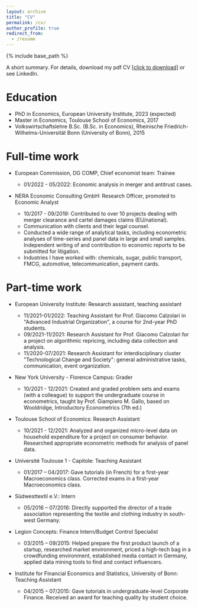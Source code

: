 ```yaml
---
layout: archive
title: "CV"
permalink: /cv/
author_profile: true
redirect_from:
  - /resume
---
```


{% include base_path %}

A short summary. For details, download my pdf CV <a href="https://github.com/philiphanspach/philiphanspach.github.io/tree/master/files/Academic_CV_ph.pdf" download> [click to download]</a>  or see LinkedIn.

Education
======
* PhD in Economics, European University Institute, 2023 (expected)
* Master in Economics, Toulouse School of Economics, 2017
* Volkswirtschaftslehre B.Sc. (B.Sc. in Economics), Rheinische Friedrich-Wilhelms-Universität Bonn (University of Bonn), 2015

Full-time work
======
* European Commission, DG COMP, Chief economist team: Trainee
  * 01/2022 - 05/2022: Economic analysis in merger and antitrust cases.

* NERA Economic Consulting GmbH: Research Officer, promoted to Economic Analyst
  * 10/2017 - 09/2019: Contributed to over 10 projects dealing with merger clearance and cartel damages claims (EU/national).
  * Communication with clients and their legal counsel.
  * Conducted a wide range of analytical tasks, including econometric analyses of time-series and panel data in large and small samples. Independent writing of and contribution to economic reports to be submitted for litigation.
  * Industries I have worked with: chemicals, sugar, public transport, FMCG, automotive, telecommunication, payment cards.
 
Part-time work
======
* European University Institute: Research assistant, teaching assistant
  * 11/2021-01/2022: Teaching Assistant for Prof. Giacomo Calzolari in "Advanced Industrial Organization", a course for 2nd-year PhD students.
  * 09/2021-11/2021: Research Assistant for Prof. Giacomo Calzolari for a project on algorithmic repricing, including data collection and analysis.
  * 11/2020-07/2021: Research Assistant for interdisciplinary cluster "Technological Change and Society": general administrative tasks, communication, event organization.

* New York University - Florence Campus: Grader
  * 10/2021 - 12/2021: Created and graded problem sets and exams (with a colleague) to support the undergraduate course in econometrics, taught by Prof. Giampiero M. Gallo, based on Wooldridge, Introductory Econometrics (7th ed.)



* Toulouse School of Economics: Research Assistant
  * 10/2021 - 12/2021: Analyzed and organized micro-level data on household expenditure for a project on consumer behavior. Researched appropriate econometric methods for analysis of panel data.

* Université Toulouse 1 - Capitole: Teaching Assistant
  * 01/2017 – 04/2017: Gave tutorials (in French) for a first-year Macroeconomics class. Corrected exams in a first-year Macroeconomics class.

* Südwesttextil e.V.: Intern
  * 05/2016 – 07/2016: Directly supported the director of a trade association representing the textile and clothing industry in south-west Germany.

* Legion Concepts: Finance Intern/Budget Control Specialist
  * 03/2015 – 09/2015: Helped prepare the first product launch of a startup, researched market environment, priced a high-tech bag in a crowdfunding environment, established media contact in Germany, applied data mining tools to find and contact influencers.

* Institute for Financial Economics and Statistics, University of Bonn: Teaching Assistant
  * 04/2015 – 07/2015: Gave tutorials in undergraduate-level Corporate Finance. Received an award for teaching quality by student choice.
